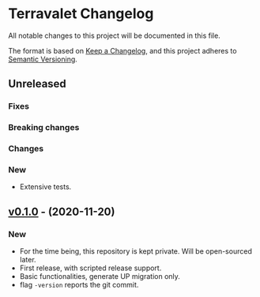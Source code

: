 # Terravalet Changelog

All notable changes to this project will be documented in this file.

The format is based on [Keep a Changelog](https://keepachangelog.com/en/1.0.0/),
and this project adheres to [Semantic Versioning](https://semver.org/spec/v2.0.0.html).

## Unreleased

### Fixes

### Breaking changes

### Changes

### New

- Extensive tests.

## [v0.1.0] - (2020-11-20)

### New

- For the time being, this repository is kept private. Will be open-sourced later.
- First release, with scripted release support.
- Basic functionalities, generate UP migration only.
- flag `-version` reports the git commit.


[v0.1.0]: https://github.com/Pix4D/terravalet/releases/tag/v0.1.0

